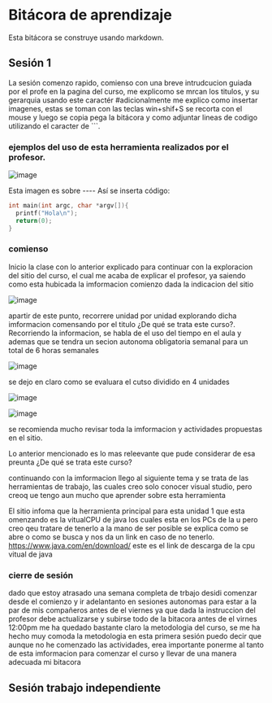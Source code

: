 # Bitácora de aprendizaje

Esta bitácora se construye usando markdown.

## Sesión 1
La sesión comenzo rapido, comienso con una breve intrudcucion guiada por el profe en la pagina del curso, 
me explicomo se mrcan los titulos, y su gerarquia usando este caractér #adicionalmente me explico como insertar imagenes, estas se toman con las teclas win+shif+S
se recorta con el mouse y luego se copia pega la bitácora y como adjuntar lineas de codigo utilizando el caracter de ```. 

### ejemplos del uso de esta herramienta realizados por el profesor.

![image](https://github.com/jfUPB/bitacorassc2024-10-AndyCM99/assets/110075857/9b00b50d-09db-4035-8991-93e29847e7f1)

Esta imagen es sobre ----
Así se inserta código:

```c
int main(int argc, char *argv[]){
  printf("Hola\n");
  return(0);
}
```
### comienso 
Inicio la clase con lo anterior explicado para continuar con la exploracion del sitio del curso, el cual me acaba
de explicar el profesor, ya saiendo como esta hubicada la imformacion comienzo dada la indicacion del sitio 

![image](https://github.com/jfUPB/bitacorassc2024-10-AndyCM99/assets/110075857/f063d5cb-2c13-4e7f-a523-37c29a613c88) 

apartir de este punto, recorrere unidad por unidad explorando dicha imformacion comensando por 
el titulo ¿De qué se trata este curso?.
Recorriendo la informacion, se habla de el uso del tiempo en el aula y ademas 
que se tendra un secion autonoma obligatoria semanal para un total de 6 horas semanales 

![image](https://github.com/jfUPB/bitacorassc2024-10-AndyCM99/assets/110075857/9e6fb9aa-a8d5-43c4-85c3-dd065633651d)

se dejo en claro como se evaluara el cutso dividido en 4 unidades 

![image](https://github.com/jfUPB/bitacorassc2024-10-AndyCM99/assets/110075857/b75ae810-bc17-444d-bd05-043ac3e3ecd6)

![image](https://github.com/jfUPB/bitacorassc2024-10-AndyCM99/assets/110075857/c6f2099b-e176-4d32-aed6-cf96cea1536b)


se recomienda mucho revisar toda la imformacion y actividades propuestas en el sitio. 

Lo anterior mencionado es lo mas releevante que pude considerar de esa preunta ¿De qué se trata este curso?

continuando con la imformacion llego al siguiente tema y se trata de las herramientas de trabajo, las cuales creo solo 
conocer visual studio, pero creoq ue tengo aun mucho que aprender sobre esta herramienta 

El sitio infoma que la herramienta principal para esta unidad 1 que esta omenzando es la 
vitualCPU de java los cuales esta en los PCs de la u 
pero creo qeu tratare de tenerlo a la mano de ser posible 
se explica como se abre o como se busca y nos da un link en caso de no tenerlo. 
https://www.java.com/en/download/
este es el link de descarga de la cpu vitual de java 

### cierre de sesión 
dado que estoy atrasado una semana completa de trbajo desidi comenzar desde el comienzo y ir adelantanto en sesiones autonomas
para estar a la par de mis compañeros antes de el viernes ya que dada la instruccion del profesor debe actualizarse y subirse todo de la bitacora antes de el virnes 12:00pm 
me ha quedado bastante claro la metodologia del curso, se me ha hecho muy comoda la metodologia en esta primera sesión puedo decir que aunque no he comenzado las actividades,
erea importante ponerme al tanto de esta imformacion para comenzar el curso y llevar de una manera adecuada mi bitacora 




## Sesión trabajo independiente



